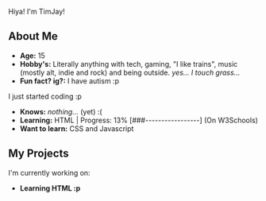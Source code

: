 Hiya! I'm TimJay!
## About Me

- **Age:** 15
- **Hobby's:** Literally anything with tech, gaming, "I like trains", music (mostly alt, indie and rock) and being outside. *yes... I touch grass...*
- **Fun fact? ig?:** I have autism :p

I just started coding :p
- **Knows:** *nothing...* (yet) :(
- **Learning:** HTML | Progress: 13% [###-----------------] (On W3Schools)
- **Want to learn:** CSS and Javascript

## My Projects

I'm currently working on:

- **Learning HTML :p**
